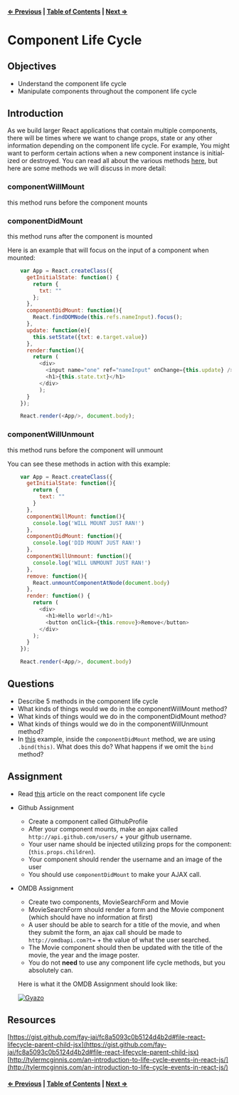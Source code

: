 #### [⇐ Previous](05-props-and-state.md) | [Table of Contents](README.md#table-of-contents) | [Next ⇒](07-refs-and-timers.md)

# Component Life Cycle

## Objectives

- Understand the component life cycle
- Manipulate components throughout the component life cycle

## Introduction

As we build larger React applications that contain multiple components, there will be times where we want to change props, state or any other information depending on the component life cycle. For example, You might want to per­form cer­tain actions when a new com­po­nent instance is ini­tial­ized or destroyed. You can read all about the various methods [here](https://facebook.github.io/react/docs/component-specs.html), but here are some methods we will discuss in more detail:

### componentWillMount
this method runs before the component mounts

### componentDidMount
this method runs after the component is mounted

Here is an example that will focus on the input of a component when mounted:

```js
    var App = React.createClass({
      getInitialState: function() {
        return {
          txt: ""
        };
      },
      componentDidMount: function(){
        React.findDOMNode(this.refs.nameInput).focus();
      },
      update: function(e){
        this.setState({txt: e.target.value})
      },
      render:function(){
        return (
          <div>
            <input name="one" ref="nameInput" onChange={this.update} />
            <h1>{this.state.txt}</h1>
          </div>
          );
      }
    });

    React.render(<App/>, document.body);

```

### componentWillUnmount
this method runs before the component will unmount

You can see these methods in action with this example:
```js
    var App = React.createClass({
      getInitialState: function(){
        return {
          text: ""
        }
      },
      componentWillMount: function(){
        console.log('WILL MOUNT JUST RAN!')
      },
      componentDidMount: function(){
        console.log('DID MOUNT JUST RAN!')
      },
      componentWillUnmount: function(){
        console.log('WILL UNMOUNT JUST RAN!')
      },
      remove: function(){
        React.unmountComponentAtNode(document.body)
      },
      render: function() {
        return (
          <div>
            <h1>Hello world!</h1>
            <button onClick={this.remove}>Remove</button>
          </div>
        );
      }
    });

    React.render(<App/>, document.body)
```

## Questions

* Describe 5 methods in the component life cycle
* What kinds of things would we do in the componentWillMount method?
* What kinds of things would we do in the componentDidMount method?
* What kinds of things would we do in the componentWillUnmount method?
* In [this](https://facebook.github.io/react/tips/initial-ajax.html) example, inside the `componentDidMount` method, we are using `.bind(this)`. What does this do? What happens if we omit the `bind` method?

## Assignment

* Read [this](http://javascript.tutorialhorizon.com/2014/09/13/execution-sequence-of-a-react-components-lifecycle-methods/) article on the react component life cycle
* Github Assignment
    - Create a component called GithubProfile
    - After your component mounts, make an ajax called `http://api.github.com/users/` + your github username.
    - Your user name should be injected utilizing props for the component: (`this.props.children`).
    - Your component should render the username and an image of the user  
    - You should use `componentDidMount` to make your AJAX call.
* OMDB Assignment
    - Create two components, MovieSearchForm and Movie
    - MovieSearchForm should render a form and the Movie component (which should have no information at first)
    - A user should be able to search for a title of the movie, and when they submit the form, an ajax call should be made to `http://omdbapi.com?t=` + the value of what the user searched.
    - The Movie component should then be updated with the title of the movie, the year and the image poster.
    - You do not **need** to use any component life cycle methods, but you absolutely can.

    Here is what it the OMDB Assignment should look like:

    [![Gyazo](https://i.gyazo.com/cbf99774cb8a8bc7507ebad5e651dffc.gif)](https://gyazo.com/cbf99774cb8a8bc7507ebad5e651dffc)

## Resources

[https://gist.github.com/fay-jai/fc8a5093c0b5124d4b2d#file-react-lifecycle-parent-child-jsx](https://gist.github.com/fay-jai/fc8a5093c0b5124d4b2d#file-react-lifecycle-parent-child-jsx)
[http://tylermcginnis.com/an-introduction-to-life-cycle-events-in-react-js/](http://tylermcginnis.com/an-introduction-to-life-cycle-events-in-react-js/)

#### [⇐ Previous](05-props-and-state.md) | [Table of Contents](README.md#table-of-contents) | [Next ⇒](07-refs-and-timers.md)
